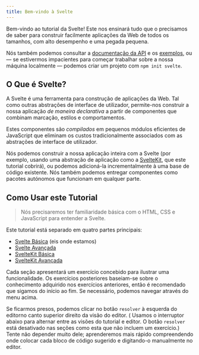 ```yaml
---
title: Bem-vindo à Svelte
---
```


Bem-vindo ao tutorial da Svelte! Este nos ensinará tudo que o precisamos de saber para construir facilmente aplicações da Web de todos os tamanhos, com alto desempenho e uma pegada pequena.

Nós também podemos consultar a [documentação da API](https://svelte-docs-pt.vercel.app/docs) e os [exemplos](https://svelte-docs-pt.vercel.app/examples), ou — se estivermos impacientes para começar trabalhar sobre a nossa máquina localmente — podemos criar um projeto com `npm init svelte`.

## O Que é Svelte?

A Svelte é uma ferramenta para construção de aplicações da Web. Tal como outras abstrações de interface de utilizador, permite-nos construir a nossa aplicação _de maneira declarativa_ a partir de componentes que combinam marcação, estilos e comportamentos. 

Estes componentes são _compilados_ em pequenos módulos eficientes de JavaScript que eliminam os custos tradicionalmente associados com as abstrações de interface de utilizador.

Nós podemos construir a nossa aplicação inteira com a Svelte (por exemplo, usando uma abstração de aplicação como a [SvelteKit](https://sveltekit-docs-pt.vercell.app), que este tutorial cobrirá), ou podemos adicioná-la incrementalmente à uma base de código existente. Nós também podemos entregar componentes como pacotes autónomos que funcionam em qualquer parte.

## Como Usar este Tutorial

> Nós precisaremos ter familiaridade básica com o HTML, CSS e JavaScript para entender a Svelte.

Este tutorial está separado em quatro partes principais:

- [Svelte Básica](/tutorial/welcome-to-svelte) (eis onde estamos)
- [Svelte Avançada](/tutorial/tweens)
- [SvelteKit Básica](/tutorial/introducing-sveltekit)
- [SvelteKit Avançada](/tutorial/optional-params)

Cada seção apresentará um exercício concebido para ilustrar uma funcionalidade. Os exercícios posteriores baseiam-se sobre o conhecimento adquirido nos exercícios anteriores, então é recomendado que sigamos do início ao fim. Se necessário, podemos navegar através do menu acima.

Se ficarmos presos, podemos clicar no botão `resolver` <span class="desktop">à esquerda do editor</span><span class="mobile">no canto superior direito da visão do editor</span>. (<span class="mobile"> Usamos o interruptor abaixo para alternar entre as visões do tutorial e editor. </span>O botão `resolver` está desativado nas seções como esta que não incluem um exercício.) Tente não depender muito dele; aprenderemos mais rápido compreendendo onde colocar cada bloco de código sugerido e digitando-o manualmente no editor.
